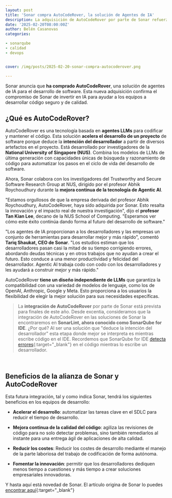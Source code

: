 ```yaml
---
layout: post
title: 'Sonar compra AutoCodeRover, la solución de Agentes de IA'
description: La adquisición de AutoCodeRover por parte de Sonar refuerza su compromisión de ayudar a los desarrolladores con funcionalidades de IA. 
date: '2025-02-20T08:00:00Z'
author: Belén Casanovas
categories:

- sonarqube
- calidad
- devops


cover: /img/posts/2025-02-20-sonar-compra-autocoderover.png

---
```


Sonar anuncia que **ha comprado AutoCodeRover**, una solución de agentes de IA para el desarrollo de software. Esta nueva adquisición confirma el compromiso de Sonar de invertir en IA para ayudar a los equipos a desarrollar código seguro y de calidad.

<h2>¿Qué es AutoCodeRover?</h2>

AutoCodeRover es una tecnología basada en **agentes LLMs** para codificar y mantener el código. Esta solución **acelera el desarrollo de un proyecto** de software porque deduce la **intención del desarrollador** a partir de diversos artefactos en el proyecto. Está desarrollado por investigadores de la **National University of Singapore (NUS)**. Combina los modelos de LLMs de última generación con capacidades únicas de búsqueda y razonamiento de código para automatizar los pasos en el ciclo de vida del desarrollo de software.

Ahora, Sonar colabora con los investigadores del Trustworthy and Secure Software Research Group at NUS, dirigido por el profesor Abhik Roychoudhury durante la **mejora continua de la tecnología de Agentic AI**. 

"Estamos orgullosos de que la empresa derivada del profesor Abhik Roychoudhury, AutoCodeRover, haya sido adquirida por Sonar. Esto resalta la innovación y el impacto real de nuestra investigación", dijo el **profesor Tan Kian Lee**, decano de la NUS School of Computing. "Esperamos ver cómo este éxito continúa dando forma al futuro del desarrollo de software."

"Los agentes de IA proporcionan a los desarrolladores y las empresas un conjunto de herramientas para desarrollar mejor y más rápido", comentó **Tariq Shaukat, CEO de Sonar**. "Los estudios estiman que los desarrolladores pasan casi la mitad de su tiempo corrigiendo errores, abordando deudas técnicas y en otros trabajos que no ayudan a crear el futuro. Esto conduce a una menor productividad y felicidad del desarrollador. Agentic AI trabaja codo con codo con los desarrolladores y les ayudará a construir mejor y más rápido."

AutoCodeRover **tiene un diseño independiente de LLMs** que garantiza la compatibilidad con una variedad de modelos de lenguaje, como los de OpenAI, Anthropic, Google y Meta. Esto proporciona a los usuarios la flexibilidad de elegir la mejor solución para sus necesidades específicas. 

>La **integración de AutoCodeRover** por parte de Sonar está prevista para finales de este año. Desde excentia, consideramos que la integración de AutoCodeRover en las soluciones de Sonar la encontraremos en **SonarLint, ahora conocido como SonarQube for IDE**. ¿Por qué? Al ser una solución que "deduce la intención del desarrollador" esta etapa donde mejor se interpreta es mientras escribe código en el IDE. Recordemos que SonarQube for IDE [detecta errores](/sonarlint.html){:target="_blank"} en el código mientras lo escribe un desarrollador. 

<br>
<h2>Beneficios de la alianza de Sonar y AutoCodeRover</h2>

Esta futura integración, tal y como indica Sonar, tendrá los siguientes beneficios en los equipos de desarrollo: 

- **Acelerar el desarrollo**: automatizar las tareas clave en el SDLC para reducir el tiempo de desarrollo. <br>

- **Mejora continua de la calidad del código**: agiliza las revisiones de código para no solo detectar problemas, sino también remediarlos al instante para una entrega ágil de aplicaciones de alta calidad. <br>

- **Reducir los costes**: Reducir los costes de desarrollo mediante el manejo de la parte laboriosa del trabajo de codificación de forma autónoma. <br>

- **Fomentar la innovación**: permitir que los desarrolladores dediquen menos tiempo a cuestiones y más tiempo a crear soluciones empresariales innovadoras. <br>


Y hasta aquí está novedad de Sonar. El artículo origina de Sonar lo puedes [encontrar aquí](https://www.sonarsource.com/company/press-releases/sonar-acquires-autocoderover-to-supercharge-developers-with-ai-agents/){:target="_blank"}

